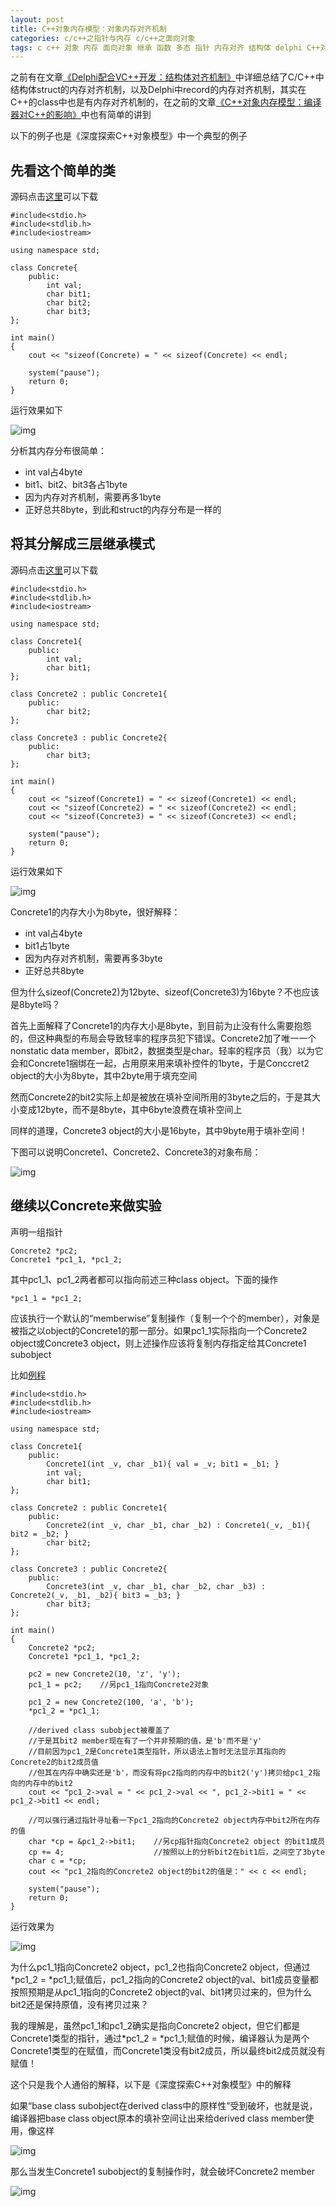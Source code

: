```yaml
---
layout: post
title: C++对象内存模型：对象内存对齐机制
categories: c/c++之指针与内存 c/c++之面向对象
tags: c c++ 对象 内存 面向对象 继承 函数 多态 指针 内存对齐 结构体 delphi C++对象内存模型
---
```


之前有在文章[《Delphi配合VC++开发：结构体对齐机制》](http://www.xumenger.com/delphi-vc-dll-2-20160903/)中详细总结了C/C++中结构体struct的内存对齐机制，以及Delphi中record的内存对齐机制，其实在C++的class中也是有内存对齐机制的，在之前的文章[《C++对象内存模型：编译器对C++的影响》](http://www.xumenger.com/cpp-object-memory-02-20161105/)中也有简单的讲到

以下的例子也是《深度探索C++对象模型》中一个典型的例子

## 先看这个简单的类

源码点击[这里](../download/20161105/CppAlignment.zip)可以下载

```
#include<stdio.h>
#include<stdlib.h>
#include<iostream>

using namespace std;

class Concrete{
	public:
		int val;
		char bit1;
		char bit2;
		char bit3;
};

int main()
{
	cout << "sizeof(Concrete) = " << sizeof(Concrete) << endl;

	system("pause");
	return 0;
}
```

运行效果如下

![img](../media/image/2016-11-05/07.png)

分析其内存分布很简单：

* int val占4byte
* bit1、bit2、bit3各占1byte
* 因为内存对齐机制，需要再多1byte
* 正好总共8byte，到此和struct的内存分布是一样的

## 将其分解成三层继承模式

源码点击[这里](../download/20161105/CppInheriteAlignment.zip)可以下载

```
#include<stdio.h>
#include<stdlib.h>
#include<iostream>

using namespace std;

class Concrete1{
	public:
		int val;
		char bit1;
};

class Concrete2 : public Concrete1{
	public:
		char bit2;
};

class Concrete3 : public Concrete2{
	public:
		char bit3;
};

int main()
{
	cout << "sizeof(Concrete1) = " << sizeof(Concrete1) << endl;
	cout << "sizeof(Concrete2) = " << sizeof(Concrete2) << endl;
	cout << "sizeof(Concrete3) = " << sizeof(Concrete3) << endl;

	system("pause");
	return 0;
}
```

运行效果如下

![img](../media/image/2016-11-05/08.png)

Concrete1的内存大小为8byte，很好解释：

* int val占4byte
* bit1占1byte
* 因为内存对齐机制，需要再多3byte
* 正好总共8byte

但为什么sizeof(Concrete2)为12byte、sizeof(Concrete3)为16byte？不也应该是8byte吗？

首先上面解释了Concrete1的内存大小是8byte，到目前为止没有什么需要抱怨的，但这种典型的布局会导致轻率的程序员犯下错误。Concrete2加了唯一一个nonstatic data member，即bit2，数据类型是char。轻率的程序员（我）以为它会和Concrete1捆绑在一起，占用原来用来填补控件的1byte，于是Conccret2 object的大小为8byte，其中2byte用于填充空间

然而Concrete2的bit2实际上却是被放在填补空间所用的3byte之后的，于是其大小变成12byte，而不是8byte，其中6byte浪费在填补空间上

同样的道理，Concrete3 object的大小是16byte，其中9byte用于填补空间！

下图可以说明Concrete1、Concrete2、Concrete3的对象布局：

![img](../media/image/2016-11-05/09.png)

## 继续以Concrete来做实验

声明一组指针

```
Concrete2 *pc2;
Concrete1 *pc1_1, *pc1_2;
```

其中pc1_1、pc1_2两者都可以指向前述三种class object。下面的操作

```
*pc1_1 = *pc1_2;
```

应该执行一个默认的“memberwise”复制操作（复制一个个的member），对象是被指之以object的Concrete1的那一部分。如果pc1_1实际指向一个Concrete2 object或Concrete3 object，则上述操作应该将复制内存指定给其Concrete1 subobject

比如[例程](../download/20161105/CppMemberwise.zip)

```
#include<stdio.h>
#include<stdlib.h>
#include<iostream>

using namespace std;

class Concrete1{
	public:
		Concrete1(int _v, char _b1){ val = _v; bit1 = _b1; }
		int val;
		char bit1;
};

class Concrete2 : public Concrete1{
	public:
		Concrete2(int _v, char _b1, char _b2) : Concrete1(_v, _b1){ bit2 = _b2; }
		char bit2;
};

class Concrete3 : public Concrete2{
	public:
		Concrete3(int _v, char _b1, char _b2, char _b3) : Concrete2(_v, _b1, _b2){ bit3 = _b3; }
		char bit3;
};

int main()
{
	Concrete2 *pc2;
	Concrete1 *pc1_1, *pc1_2;

	pc2 = new Concrete2(10, 'z', 'y');
	pc1_1 = pc2;	//另pc1_1指向Concrete2对象
	
	pc1_2 = new Concrete2(100, 'a', 'b');
	*pc1_2 = *pc1_1;

	//derived class subobject被覆盖了
	//于是其bit2 member现在有了一个并非预期的值，是'b'而不是'y'
	//目前因为pc1_2是Concrete1类型指针，所以语法上暂时无法显示其指向的Concrete2的bit2成员值
	//但其在内存中确实还是'b'，而没有将pc2指向的内存中的bit2('y')拷贝给pc1_2指向的内存中的bit2
	cout << "pc1_2->val = " << pc1_2->val << ", pc1_2->bit1 = " << pc1_2->bit1 << endl;	

	//可以强行通过指针寻址看一下pc1_2指向的Concrete2 object内存中bit2所在内存的值
	char *cp = &pc1_2->bit1;	//另cp指针指向Concrete2 object 的bit1成员
	cp += 4;					//按照以上的分析bit2在bit1后，之间空了3byte
	char c = *cp;
	cout << "pc1_2指向的Concrete2 object的bit2的值是：" << c << endl;

	system("pause");
	return 0;
}
```

运行效果为

![img](../media/image/2016-11-05/10.png)

为什么pc1\_1指向Concrete2 object，pc1\_2也指向Concrete2 object，但通过\*pc1\_2 = \*pc1\_1;赋值后，pc1\_2指向的Concrete2 object的val、bit1成员变量都按照预期是从pc1\_1指向的Concrete2 object的val、bit1拷贝过来的，但为什么bit2还是保持原值，没有拷贝过来？

我的理解是，虽然pc1\_1和pc1\_2确实是指向Concrete2 object，但它们都是Concrete1类型的指针，通过\*pc1\_2 = \*pc1\_1;赋值的时候，编译器认为是两个Concrete1类型的在赋值，而Concrete1类没有bit2成员，所以最终bit2成员就没有赋值！

这个只是我个人通俗的解释，以下是《深度探索C++对象模型》中的解释

如果“base class subobject在derived class中的原样性”受到破坏，也就是说，编译器把base class object原本的填补空间让出来给derived class member使用，像这样

![img](../media/image/2016-11-05/11.png)

那么当发生Concrete1 subobject的复制操作时，就会破坏Concrete2 member

![img](../media/image/2016-11-05/12.png)
